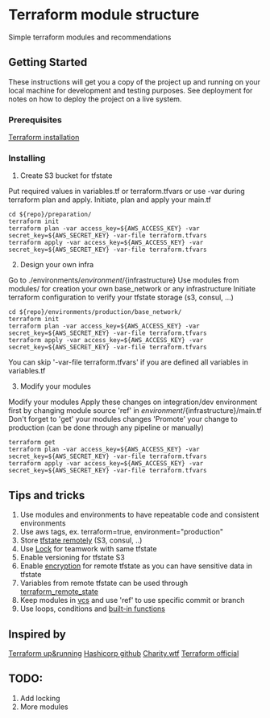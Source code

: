 # Terraform module structure

Simple terraform modules and recommendations

## Getting Started

These instructions will get you a copy of the project up and running on your local machine for development and testing purposes. See deployment for notes on how to deploy the project on a live system.

### Prerequisites

[Terraform installation](https://www.terraform.io/intro/getting-started/install.html)

### Installing

1. Create S3 bucket for tfstate

Put required values in variables.tf or terraform.tfvars or use -var during terraform plan and apply.
Initiate, plan and apply your main.tf
```
cd ${repo}/preparation/
terraform init
terraform plan -var access_key=${AWS_ACCESS_KEY} -var secret_key=${AWS_SECRET_KEY} -var-file terraform.tfvars
terraform apply -var access_key=${AWS_ACCESS_KEY} -var secret_key=${AWS_SECRET_KEY} -var-file terraform.tfvars
```

2. Design your own infra

Go to ./environments/${environment}/${infrastructure}
Use modules from modules/ for creation your own base_network or any infrastructure
Initiate terraform configuration to verify your tfstate storage (s3, consul, ...)
```
cd ${repo}/environments/production/base_network/
terraform init
terraform plan -var access_key=${AWS_ACCESS_KEY} -var secret_key=${AWS_SECRET_KEY} -var-file terraform.tfvars
terraform apply -var access_key=${AWS_ACCESS_KEY} -var secret_key=${AWS_SECRET_KEY} -var-file terraform.tfvars
```

You can skip '-var-file terraform.tfvars' if you are defined all variables in variables.tf

3. Modify your modules

Modify your modules
Apply these changes on integration/dev environment first by changing module source 'ref' in ${environment}/${infrastructure}/main.tf
Don't forget to 'get' your modules changes
'Promote' your change to production (can be done through any pipeline or manually)
```
terraform get
terraform plan -var access_key=${AWS_ACCESS_KEY} -var secret_key=${AWS_SECRET_KEY} -var-file terraform.tfvars
terraform apply -var access_key=${AWS_ACCESS_KEY} -var secret_key=${AWS_SECRET_KEY} -var-file terraform.tfvars
```

## Tips and tricks

1. Use modules and environments to have repeatable code and consistent environments
2. Use aws tags, ex. terraform=true, environment="production"
3. Store [tfstate remotely](https://www.terraform.io/intro/getting-started/remote.html) (S3, consul, ..)
4. Use [Lock](https://www.terraform.io/docs/state/locking.html) for teamwork with same tfstate
5. Enable versioning for tfstate S3
6. Enable [encryption](https://www.terraform.io/docs/state/sensitive-data.html) for remote tfstate as you can have sensitive data in tfstate
7. Variables from remote tfstate can be used through [terraform_remote_state](https://www.terraform.io/docs/providers/terraform/d/remote_state.html)
8. Keep modules in [vcs](https://www.terraform.io/docs/modules/sources.html) and use 'ref' to use specific commit or branch
9. Use loops, conditions and [built-in functions](https://www.terraform.io/docs/configuration/interpolation.html)

## Inspired by

[Terraform up&running](https://blog.gruntwork.io/a-comprehensive-guide-to-terraform-b3d32832baca)
[Hashicorp github](https://github.com/hashicorp/best-practices/tree/master/terraform)
[Charity.wtf](https://charity.wtf/tag/terraform/)
[Terraform official](https://www.terraform.io/)

## TODO:
1. Add locking
2. More modules
